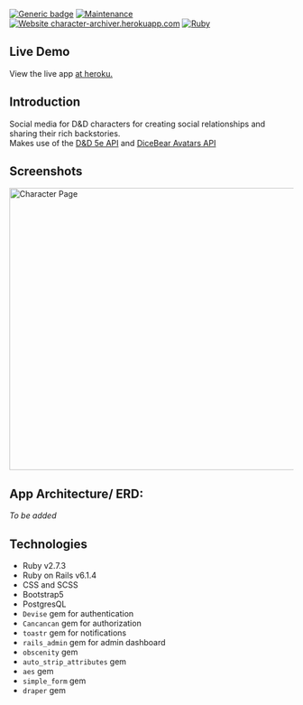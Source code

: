 [![Generic badge](https://img.shields.io/badge/Status-In%20Early%20Development-red.svg)](https://shields.io/)
[![Maintenance](https://img.shields.io/badge/Maintained%3F-yes-green.svg)](https://github.com/theIanMilan/character-archiver/graphs/commit-activity)
[![Website character-archiver.herokuapp.com](https://img.shields.io/website-up-down-green-red/http/shields.io.svg)](https://character-archiver.herokuapp.com/)
[![Ruby](https://badgen.net/badge/icon/ruby?icon=ruby&label)](https://https://ruby-lang.org/)

## Live Demo
View the live app [at heroku.](https://character-archiver.herokuapp.com/)

## Introduction

Social media for D&D characters for creating social relationships and sharing their rich backstories.
<br>
Makes use of the [D&D 5e API](https://www.dnd5eapi.co/) and [DiceBear Avatars API](https://avatars.dicebear.com/)

## Screenshots

<p float = 'left'>
    <img src="https://user-images.githubusercontent.com/66746718/135760792-61d6d035-63c1-4755-adc1-098736d57fea.png" alt="Character Page" width="1000" height="500">
</p>

## App Architecture/ ERD:
_To be added_

## Technologies

* Ruby v2.7.3
* Ruby on Rails v6.1.4
* CSS and SCSS
* Bootstrap5
* PostgresQL
* `Devise` gem for authentication
* `Cancancan` gem for authorization
* `toastr` gem for notifications
* `rails_admin` gem for admin dashboard
* `obscenity` gem
* `auto_strip_attributes` gem
* `aes` gem
* `simple_form` gem
* `draper` gem

